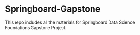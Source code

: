 # Springboard-Gapstone
This repo includes all the materials for Springboard Data Science Foundations Gapstone Project.
